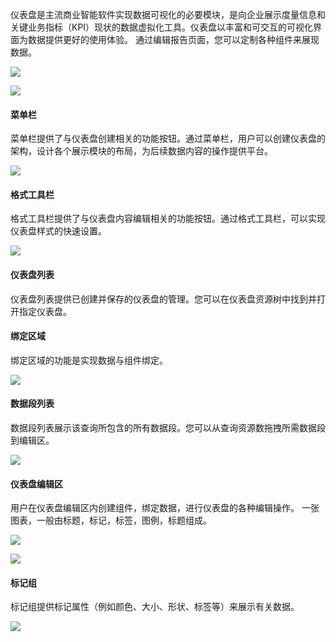 
仪表盘是主流商业智能软件实现数据可视化的必要模块，是向企业展示度量信息和关键业务指标（KPI）现状的数据虚拟化工具。仪表盘以丰富和可交互的可视化界面为数据提供更好的使用体验。
通过编辑报告页面，您可以定制各种组件来展现数据。

![](//mc.qcloudimg.com/static/img/26f4862b217eb4ba504ae9c287e7e88f/image.png)

![](//mc.qcloudimg.com/static/img/2c781e820c310d8b7552608ed5e57ef5/image.png)

#### 菜单栏
菜单栏提供了与仪表盘创建相关的功能按钮。通过菜单栏，用户可以创建仪表盘的架构，设计各个展示模块的布局，为后续数据内容的操作提供平台。

![](//mc.qcloudimg.com/static/img/d59024ca6f2b572f691fd0d927240bcb/image.png)

#### 格式工具栏
格式工具栏提供了与仪表盘内容编辑相关的功能按钮。通过格式工具栏，可以实现仪表盘样式的快速设置。

![](//mc.qcloudimg.com/static/img/6035d00ee67f5b8ce3e883cc57ad0809/image.png)

#### 仪表盘列表
仪表盘列表提供已创建并保存的仪表盘的管理。您可以在仪表盘资源树中找到并打开指定仪表盘。

#### 绑定区域
绑定区域的功能是实现数据与组件绑定。

![](//mc.qcloudimg.com/static/img/d29f09b4e594303f81292474042536fd/image.png)

#### 数据段列表
数据段列表展示该查询所包含的所有数据段。您可以从查询资源数拖拽所需数据段到编辑区。

![](//mc.qcloudimg.com/static/img/53fba0ad72971d0e4e6b16b07bd125db/image.png)

#### 仪表盘编辑区
用户在仪表盘编辑区内创建组件，绑定数据，进行仪表盘的各种编辑操作。
一张图表，一般由标题，标记，标签，图例，标题组成。

![](//mc.qcloudimg.com/static/img/221fc5500afc3e04e62d549e57ed1ee5/image.png)

![](//mc.qcloudimg.com/static/img/6f8dac25292c171d7c38a7ad772e69bd/image.png)

#### 标记组
标记组提供标记属性（例如颜色、大小、形状、标签等）来展示有关数据。

![](//mc.qcloudimg.com/static/img/e298846f37eb47c89c25d7a509b3b362/image.png)
